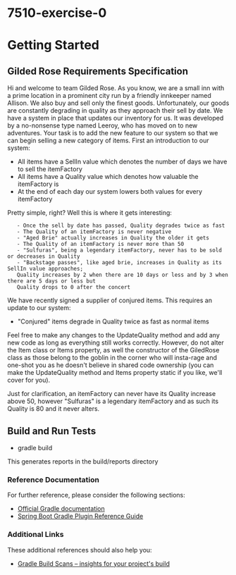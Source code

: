 # 7510-exercise-0

# Getting Started



## Gilded Rose Requirements Specification

Hi and welcome to team Gilded Rose. As you know, we are a small inn with a prime location in a
prominent city run by a friendly innkeeper named Allison. We also buy and sell only the finest goods.
Unfortunately, our goods are constantly degrading in quality as they approach their sell by date. We
have a system in place that updates our inventory for us. It was developed by a no-nonsense type named
Leeroy, who has moved on to new adventures. Your task is to add the new feature to our system so that
we can begin selling a new category of items. First an introduction to our system:

   - All items have a SellIn value which denotes the number of days we have to sell the itemFactory
   - All items have a Quality value which denotes how valuable the itemFactory is
   - At the end of each day our system lowers both values for every itemFactory

Pretty simple, right? Well this is where it gets interesting:

       - Once the sell by date has passed, Quality degrades twice as fast
       - The Quality of an itemFactory is never negative
       - "Aged Brie" actually increases in Quality the older it gets
       - The Quality of an itemFactory is never more than 50
       - "Sulfuras", being a legendary itemFactory, never has to be sold or decreases in Quality
       - "Backstage passes", like aged brie, increases in Quality as its SellIn value approaches;
	   Quality increases by 2 when there are 10 days or less and by 3 when there are 5 days or less but
   	   Quality drops to 0 after the concert

We have recently signed a supplier of conjured items. This requires an update to our system:

   - "Conjured" items degrade in Quality twice as fast as normal items

Feel free to make any changes to the UpdateQuality method and add any new code as long as everything
still works correctly. However, do not alter the Item class or Items property, as well the constructor of the GiledRose class as those belong to the goblin in the corner who will insta-rage and one-shot you as he doesn't believe in shared code
ownership (you can make the UpdateQuality method and Items property static if you like, we'll cover
for you).

Just for clarification, an itemFactory can never have its Quality increase above 50, however "Sulfuras" is a
legendary itemFactory and as such its Quality is 80 and it never alters.


## Build and Run Tests
 - gradle build 

This generates reports in the build/reports directory

### Reference Documentation
For further reference, please consider the following sections:

* [Official Gradle documentation](https://docs.gradle.org)
* [Spring Boot Gradle Plugin Reference Guide](https://docs.spring.io/spring-boot/docs/2.2.6.RELEASE/gradle-plugin/reference/html/)

### Additional Links
These additional references should also help you:

* [Gradle Build Scans – insights for your project's build](https://scans.gradle.com#gradle)

